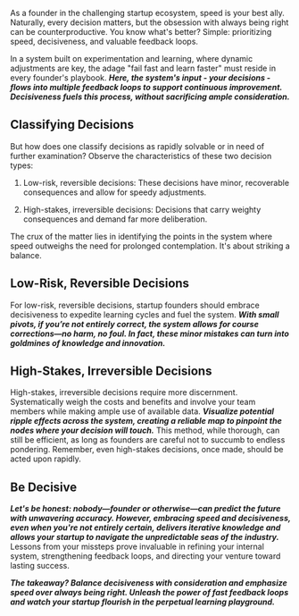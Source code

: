 As a founder in the challenging startup ecosystem, speed is your best ally. Naturally, every decision matters, but the obsession with always being right can be counterproductive. You know what's better? Simple: prioritizing speed, decisiveness, and valuable feedback loops.

In a system built on experimentation and learning, where dynamic adjustments are key, the adage "fail fast and learn faster" must reside in every founder's playbook. **_Here, the system's input - your decisions - flows into multiple feedback loops to support continuous improvement. Decisiveness fuels this process, without sacrificing ample consideration._**

## Classifying Decisions
But how does one classify decisions as rapidly solvable or in need of further examination? Observe the characteristics of these two decision types:

1. Low-risk, reversible decisions: These decisions have minor, recoverable consequences and allow for speedy adjustments.

2. High-stakes, irreversible decisions: Decisions that carry weighty consequences and demand far more deliberation.

The crux of the matter lies in identifying the points in the system where speed outweighs the need for prolonged contemplation. It's about striking a balance.

## Low-Risk, Reversible Decisions
For low-risk, reversible decisions, startup founders should embrace decisiveness to expedite learning cycles and fuel the system. **_With small pivots, if you’re not entirely correct, the system allows for course corrections—no harm, no foul. In fact, these minor mistakes can turn into goldmines of knowledge and innovation._**

## High-Stakes, Irreversible Decisions
High-stakes, irreversible decisions require more discernment. Systematically weigh the costs and benefits and involve your team members while making ample use of available data. **_Visualize potential ripple effects across the system, creating a reliable map to pinpoint the nodes where your decision will touch._** This method, while thorough, can still be efficient, as long as founders are careful not to succumb to endless pondering. Remember, even high-stakes decisions, once made, should be acted upon rapidly.

## Be Decisive
**_Let's be honest: nobody—founder or otherwise—can predict the future with unwavering accuracy. However, embracing speed and decisiveness, even when you're not entirely certain, delivers iterative knowledge and allows your startup to navigate the unpredictable seas of the industry._** Lessons from your missteps prove invaluable in refining your internal system, strengthening feedback loops, and directing your venture toward lasting success.

**_The takeaway? Balance decisiveness with consideration and emphasize speed over always being right. Unleash the power of fast feedback loops and watch your startup flourish in the perpetual learning playground._**
